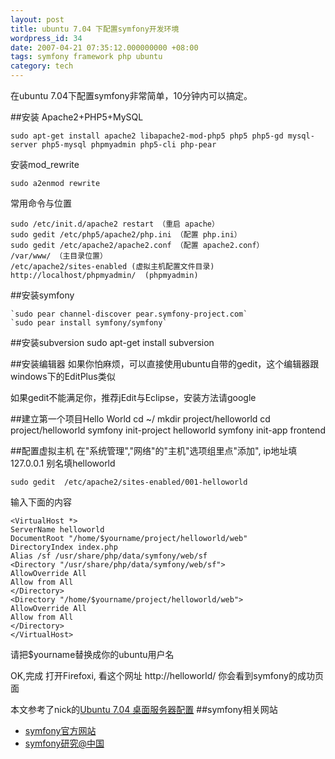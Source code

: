 ```yaml
---
layout: post
title: ubuntu 7.04 下配置symfony开发环境
wordpress_id: 34
date: 2007-04-21 07:35:12.000000000 +08:00
tags: symfony framework php ubuntu
category: tech
---
```

在ubuntu 7.04下配置symfony非常简单，10分钟内可以搞定。

##安装 Apache2+PHP5+MySQL

	sudo apt-get install apache2 libapache2-mod-php5 php5 php5-gd mysql-server php5-mysql phpmyadmin php5-cli php-pear

安装mod_rewrite

	sudo a2enmod rewrite

常用命令与位置

	sudo /etc/init.d/apache2 restart （重启 apache）
	sudo gedit /etc/php5/apache2/php.ini （配置 php.ini）
	sudo gedit /etc/apache2/apache2.conf （配置 apache2.conf）
	/var/www/ （主目录位置）
	/etc/apache2/sites-enabled (虚拟主机配置文件目录)
	http://localhost/phpmyadmin/  (phpmyadmin)

##安装symfony

	`sudo pear channel-discover pear.symfony-project.com`  
	`sudo pear install symfony/symfony`  

##安装subversion
	sudo apt-get install subversion

##安装编辑器
如果你怕麻烦，可以直接使用ubuntu自带的gedit，这个编辑器跟windows下的EditPlus类似

如果gedit不能满足你，推荐jEdit与Eclipse，安装方法请google

##建立第一个项目Hello World
	cd ~/
	mkdir project/helloworld
	cd project/helloworld
	symfony init-project helloworld
	symfony init-app frontend

##配置虚拟主机
在"系统管理","网络"的"主机"选项组里点"添加",
ip地址填127.0.0.1
别名填helloworld

	sudo gedit  /etc/apache2/sites-enabled/001-helloworld

输入下面的内容

	<VirtualHost *>
	ServerName helloworld
	DocumentRoot "/home/$yourname/project/helloworld/web"
	DirectoryIndex index.php
	Alias /sf /usr/share/php/data/symfony/web/sf
	<Directory "/usr/share/php/data/symfony/web/sf">
	AllowOverride All
	Allow from All
	</Directory>
	<Directory "/home/$yourname/project/helloworld/web">
	AllowOverride All
	Allow from All
	</Directory>
	</VirtualHost>
请把$yourname替换成你的ubuntu用户名

OK,完成
打开Firefoxi, 看这个网址
http://helloworld/
你会看到symfony的成功页面

本文参考了nick的[Ubuntu 7.04 桌面服务器配置](http://www.osxcn.com/ubuntu/ubuntu-feisty-fawn-server.html)
##symfony相关网站
* [symfony官方网站](http://www.symfony-project.com)
* [symfony研究@中国](http://www.symfony-project.cn)

